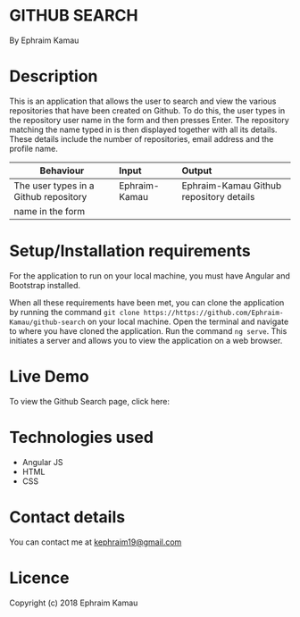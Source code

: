 # GITHUB SEARCH
By Ephraim Kamau

# Description
This is an application that allows the user to search and view the various repositories that have been created on Github. To do this, the user types in the repository user name in the form and then presses Enter. The repository matching the name typed in is then displayed together with all its details. These details include the number of repositories, email address and the profile name.

| Behaviour                                   |           Input                      |Output                                  |
| --------------------------------            | :----------------------------------- | :--------------------------------------|
| The user types in a Github repository       | Ephraim-Kamau                        | Ephraim-Kamau Github repository details|
| name in the form                            |                                      |                                        |


# Setup/Installation requirements
For the application to run on your local machine, you must have Angular and Bootstrap installed.

When all these requirements have been met, you can clone the   application by running the command `git clone https://https://github.com/Ephraim-Kamau/github-search` on your local machine. Open the terminal and navigate to where you have cloned the application. Run the command `ng serve`. This initiates a server and allows you to view the application on a web browser.



# Live Demo
To view the Github Search page, click here:

# Technologies used
<ul>
<li>Angular JS</li>
<li>HTML</li>
<li>CSS</li>
</ul>

# Contact details
You can contact me at kephraim19@gmail.com

# Licence
Copyright (c) 2018 Ephraim Kamau
